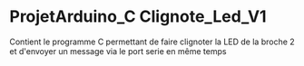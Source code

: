 # ProjetArduino_C Clignote_Led_V1

Contient le programme C permettant de faire clignoter la LED de la broche 2 et d'envoyer un message
via le port serie en même temps